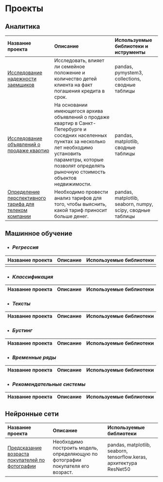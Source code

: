 # Проекты

## Аналитика

|Название проекта|Описание|Используемые библиотеки и иструменты|
|:---------------|:-------|:---------------------|
|[Исследование надежности заемщиков](https://github.com/Naykht/DataScienceProjects/tree/master/research_reliability_of_borrowers)|Исследовать, влияет ли семейное положение и количество детей клиента на факт погашения кредита в срок.|pandas, pymystem3, collections, сводные таблицы|
|[Исследование объявлений о продаже квартир](https://github.com/Naykht/DataScienceProjects/tree/master/research_ads_realty)|На основании имеющегося архива объявлений о продаже квартир в Санкт-Петербурге и соседних населенных пунктах за несколько лет необходимо установить параметры, которые позволят определять рыночную стоимость объектов недвижимости.|pandas, matplotlib, сводные таблицы|
|[Определение перспективного тарифа для телеком компании](https://github.com/Naykht/DataScienceProjects/tree/master/research_mobile_plans)|Необходимо провести анализ тарифов для того, чтобы выяснить, какой тариф приносит больше денег.|pandas, matplotlib, seaborn, numpy, scipy, сводные таблицы|

## Машинное обучение

- ### *Регрессия*

|Название проекта|Описание|Используемые библиотеки|
|:---------------|:-------|:---------------------|
||||

- ### *Классификация*

|Название проекта|Описание|Используемые библиотеки|
|:---------------|:-------|:---------------------|

- ### *Тексты*

|Название проекта|Описание|Используемые библиотеки|
|:---------------|:-------|:---------------------|

- ### *Бустинг*

|Название проекта|Описание|Используемые библиотеки|
|:---------------|:-------|:---------------------|

- ### *Временные ряды*

|Название проекта|Описание|Используемые библиотеки|
|:---------------|:-------|:---------------------|

- ### *Рекомендательные системы*

|Название проекта|Описание|Используемые библиотеки|
|:---------------|:-------|:---------------------|

## Нейронные сети

|Название проекта|Описание|Используемые библиотеки|
|:---------------|:-------|:---------------------|
|[Предсказание возраста покупателей по фотографии](https://github.com/Naykht/DataScienceProjects/tree/master/predict_age_by_photo)|Необходимо построить модель, определяющую по фотографии покупателя его возраст.|pandas, matplotlib, seaborn, tensorflow.keras, архитектура ResNet50|
